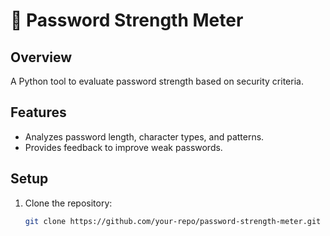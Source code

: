 
# 🔐 Password Strength Meter

## Overview
A Python tool to evaluate password strength based on security criteria.

## Features
- Analyzes password length, character types, and patterns.
- Provides feedback to improve weak passwords.

## Setup
1. Clone the repository:
   ```bash
   git clone https://github.com/your-repo/password-strength-meter.git

 
